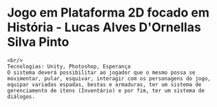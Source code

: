 # Jogo em Plataforma 2D focado em História - Lucas Alves D'Ornellas Silva Pinto
	<br/>
	Tecnologias: Unity, Photoshop, Esperança
	O sistema deverá possibilitar ao jogador que o mesmo possa se movimentar, pular, esquivar, interagir com os personagens do jogo, equipar variadas espadas, bestas e armaduras, ter um sistema de gerenciamento de itens (Inventário) e por fim, ter um sistema de diálogos.
	
